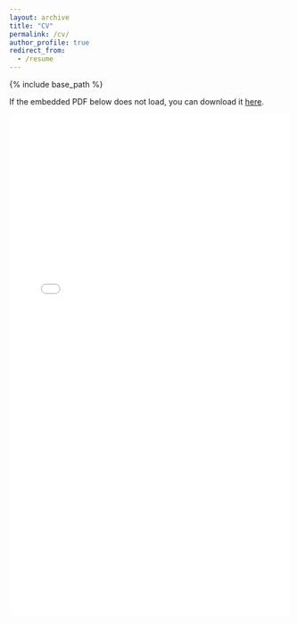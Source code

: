 ```yaml
---
layout: archive
title: "CV"
permalink: /cv/
author_profile: true
redirect_from:
  - /resume
---
```


{% include base_path %}

If the embedded PDF below does not load, you can download it [here](/files/Academic_CV.pdf).

<iframe src="/files/Academic_CV.pdf" style="width:100%; height:900px; border:none;" allowfullscreen="true" loading="lazy">
    Your browser does not support embedded PDFs. You can download the PDF file <a href="/files/Academic_CV.pdf">here</a>.
</iframe>
